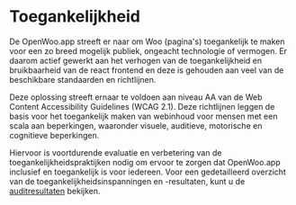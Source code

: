 # Toegankelijkheid

De OpenWoo.app streeft er naar om Woo (pagina's) toegankelijk te maken voor een zo breed mogelijk publiek, ongeacht technologie of vermogen. Er daarom actief gewerkt aan het verhogen van de toegankelijkheid en bruikbaarheid van de react frontend en deze is gehouden aan veel van de beschikbare standaarden en richtlijnen.

Deze oplossing streeft ernaar te voldoen aan niveau AA van de Web Content Accessibility Guidelines (WCAG 2.1). Deze richtlijnen leggen de basis voor het toegankelijk maken van webinhoud voor mensen met een scala aan beperkingen, waaronder visuele, auditieve, motorische en cognitieve beperkingen.

Hiervoor is voortdurende evaluatie en verbetering van de toegankelijkheidspraktijken nodig om ervoor te zorgen dat OpenWoo.app inclusief en toegankelijk is voor iedereen. Voor een gedetailleerd overzicht van de toegankelijkheidsinspanningen en -resultaten, kunt u de [auditresultaten](https://raw.githubusercontent.com/ConductionNL/woo-website-template/main/docs/WCAG-Raportage.pdf) bekijken.
